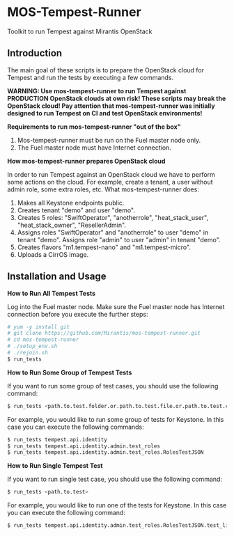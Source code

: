 MOS-Tempest-Runner
==================
Toolkit to run Tempest against Mirantis OpenStack

Introduction
------------

The main goal of these scripts is to prepare the OpenStack cloud for Tempest 
and run the tests by executing a few commands. 

**WARNING:  Use mos-tempest-runner to run Tempest against PRODUCTION OpenStack 
clouds at own risk! These scripts may break the OpenStack cloud! Pay attention 
that mos-tempest-runner was initially designed to run Tempest on CI and test 
OpenStack environments!**

**Requirements to run mos-tempest-runner "out of the box"**

1. Mos-tempest-runner must be run on the Fuel master node only. 
2. The Fuel master node must have Internet connection.

**How mos-tempest-runner prepares OpenStack cloud**

In order to run Tempest against an OpenStack cloud we have to perform some 
actions on the cloud. For example, create a tenant, a user without admin role, 
some extra roles, etc. What mos-tempest-runner does:

1. Makes all Keystone endpoints public.
2. Creates tenant "demo" and user "demo".
3. Creates 5 roles: "SwiftOperator", "anotherrole", "heat_stack_user", 
"heat_stack_owner", "ResellerAdmin".
4. Assigns roles "SwiftOperator" and "anotherrole" to user "demo" in 
tenant "demo". Assigns role "admin" to user "admin" in tenant "demo".
5. Creates flavors "m1.tempest-nano" and "m1.tempest-micro".
6. Uploads a CirrOS image.

Installation and Usage
----------------------

**How to Run All Tempest Tests**

Log into the Fuel master node. Make sure the Fuel master node has 
Internet connection before you execute the further steps:

```bash
# yum -y install git
# git clone https://github.com/Mirantis/mos-tempest-runner.git
# cd mos-tempest-runner
# ./setup_env.sh
# ./rejoin.sh
$ run_tests
```

**How to Run Some Group of Tempest Tests**

If you want to run some group of test cases, you should use the following 
command:

```bash
$ run_tests <path.to.test.folder.or.path.to.test.file.or.path.to.test.class>
```

For example, you would like to run some group of tests for Keystone. 
In this case you can execute the following commands:

```bash
$ run_tests tempest.api.identity
$ run_tests tempest.api.identity.admin.test_roles
$ run_tests tempest.api.identity.admin.test_roles.RolesTestJSON
```

**How to Run Single Tempest Test**

If you want to run single test case, you should use the following command:

```bash
$ run_tests <path.to.test>
```

For example, you would like to run one of the tests for Keystone. 
In this case you can execute the following command:

```bash
$ run_tests tempest.api.identity.admin.test_roles.RolesTestJSON.test_list_roles
```
